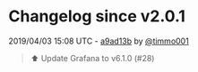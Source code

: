# Changelog since v2.0.1

2019/04/03 15:08 UTC - [a9ad13b](https://github.com/hassio-addons/addon-grafana/commit/a9ad13b37841dba2961b3dbaf41d6951cf739568) by [@timmo001](https://github.com/timmo001)
> :arrow_up: Update Grafana to v6.1.0 (#28) 

